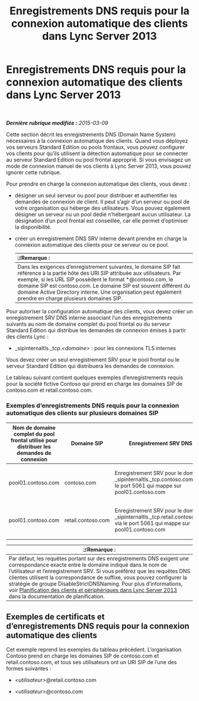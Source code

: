 ﻿---
title: Enregistrements DNS requis pour la connexion automatique des clients dans Lync Server 2013
TOCTitle: Enregistrements DNS requis pour la connexion automatique des clients dans Lync Server 2013
ms:assetid: 3bcd4bb3-a022-4ffa-b005-1a95ad2b1796
ms:mtpsurl: https://technet.microsoft.com/fr-fr/library/Gg425884(v=OCS.15)
ms:contentKeyID: 49296945
ms.date: 05/20/2016
mtps_version: v=OCS.15
ms.translationtype: HT
---

# Enregistrements DNS requis pour la connexion automatique des clients dans Lync Server 2013

 

_**Dernière rubrique modifiée :** 2015-03-09_

Cette section décrit les enregistrements DNS (Domain Name System) nécessaires à la connexion automatique des clients. Quand vous déployez vos serveurs Standard Edition ou pools frontaux, vous pouvez configurer vos clients pour qu’ils utilisent la détection automatique pour se connecter au serveur Standard Edition ou pool frontal approprié. Si vous envisagez un mode de connexion manuel de vos clients à Lync Server 2013, vous pouvez ignorer cette rubrique.

Pour prendre en charge la connexion automatique des clients, vous devez :

  - désigner un seul serveur ou pool pour distribuer et authentifier les demandes de connexion de client. Il peut s’agir d’un serveur ou pool de votre organisation qui héberge des utilisateurs. Vous pouvez également désigner un serveur ou un pool dédié n’hébergeant aucun utilisateur. La désignation d’un pool frontal est conseillée, car elle permet d’optimiser la disponibilité.

  - créer un enregistrement DNS SRV interne devant prendre en charge la connexion automatique des clients pour ce serveur ou ce pool.
    
    <table>
    <thead>
    <tr class="header">
    <th><img src="images/Gg398920.note(OCS.15).gif" title="note" alt="note" />Remarque :</th>
    </tr>
    </thead>
    <tbody>
    <tr class="odd">
    <td>Dans les exigences d’enregistrement suivantes, le domaine SIP fait référence à la partie hôte des URI SIP attribuée aux utilisateurs. Par exemple, si les URL SIP possèdent le format *@contoso.com, le domaine SIP est contoso.com. Le domaine SIP est souvent différent du domaine Active Directory interne. Une organisation peut également prendre en charge plusieurs domaines SIP.</td>
    </tr>
    </tbody>
    </table>


Pour autoriser la configuration automatique des clients, vous devez créer un enregistrement SRV DNS interne associant l’un des enregistrements suivants au nom de domaine complet du pool frontal ou du serveur Standard Edition qui distribue les demandes de connexion émises à partir des clients Lync :

  - \_sipinternaltls.\_tcp.*\<domaine\>* : pour les connexions TLS internes

Vous devez créer un seul enregistrement SRV pour le pool frontal ou le serveur Standard Edition qui distribuera les demandes de connexion.

Le tableau suivant contient quelques exemples d’enregistrements requis pour la société fictive Contoso qui prend en charge les domaines SIP de contoso.com et retail.contoso.com.

### Exemples d’enregistrements DNS requis pour la connexion automatique des clients sur plusieurs domaines SIP

<table>
<colgroup>
<col style="width: 33%" />
<col style="width: 33%" />
<col style="width: 33%" />
</colgroup>
<thead>
<tr class="header">
<th>Nom de domaine complet du pool frontal utilisé pour distribuer les demandes de connexion</th>
<th>Domaine SIP</th>
<th>Enregistrement SRV DNS</th>
</tr>
</thead>
<tbody>
<tr class="odd">
<td><p>pool01.contoso.com</p></td>
<td><p>contoso.com</p></td>
<td><p>Enregistrement SRV pour le domaine _sipinternaltls._tcp.contoso.com via le port 5061 qui mappe sur pool01.contoso.com</p></td>
</tr>
<tr class="even">
<td><p>pool01.contoso.com</p></td>
<td><p>retail.contoso.com</p></td>
<td><p>Enregistrement SRV pour le domaine _sipinternaltls._tcp.retail.contoso.com via le port 5061 qui mappe sur pool01.contoso.com</p></td>
</tr>
</tbody>
</table>


<table>
<thead>
<tr class="header">
<th><img src="images/Gg398920.note(OCS.15).gif" title="note" alt="note" />Remarque :</th>
</tr>
</thead>
<tbody>
<tr class="odd">
<td>Par défaut, les requêtes portant sur des enregistrements DNS exigent une correspondance exacte entre le domaine indiqué dans le nom de l’utilisateur et l’enregistrement SRV. Si vous préférez que les requêtes DNS clientes utilisent la correspondance de suffixe, vous pouvez configurer la stratégie de groupe DisableStrictDNSNaming. Pour plus d’informations, voir <a href="lync-server-2013-planning-for-clients-and-devices.md">Planification des clients et périphériques dans Lync Server 2013</a> dans la documentation de planification.</td>
</tr>
</tbody>
</table>


## Exemples de certificats et d’enregistrements DNS requis pour la connexion automatique des clients

Cet exemple reprend les exemples du tableau précédent. L’organisation Contoso prend en charge les domaines SIP de contoso.com et retail.contoso.com, et tous ses utilisateurs ont un URI SIP de l’une des formes suivantes :

  - *\<utilisateur\>*@retail.contoso.com

  - *\<utilisateur\>*@contoso.com

